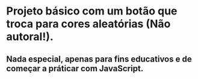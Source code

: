 # Projeto básico com um botão que troca para cores aleatórias (Não autoral!).

## Nada especial, apenas para fins educativos e de começar a práticar com JavaScript.
